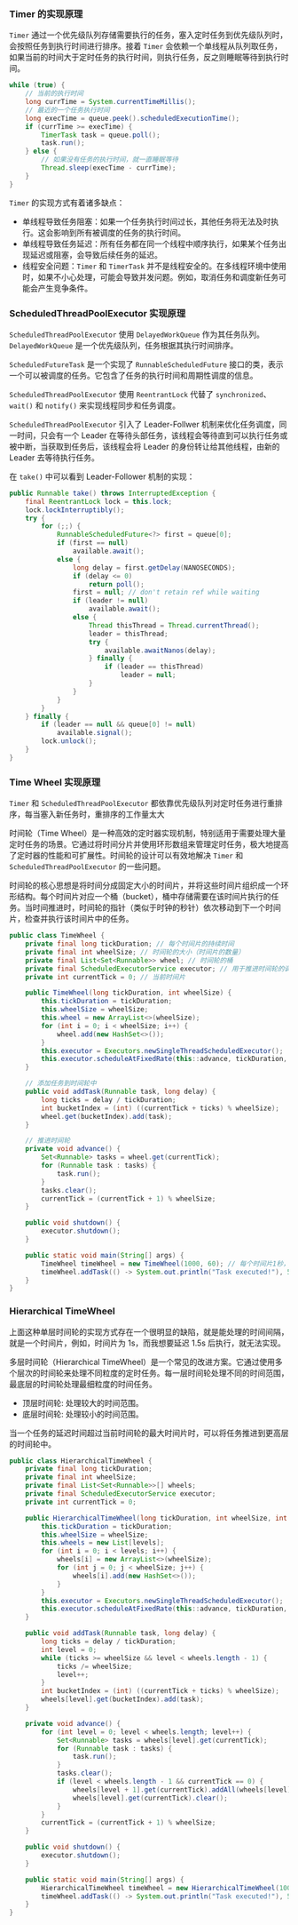 ### Timer 的实现原理

`Timer` 通过一个优先级队列存储需要执行的任务，塞入定时任务到优先级队列时，会按照任务到执行时间进行排序。接着 `Timer` 会依赖一个单线程从队列取任务，如果当前的时间大于定时任务的执行时间，则执行任务，反之则睡眠等待到执行时间。

```java
while (true) {
    // 当前的执行时间
    long currTime = System.currentTimeMillis();
    // 最近的一个任务执行时间
    long execTime = queue.peek().scheduledExecutionTime();
    if (currTime >= execTime) {
        TimerTask task = queue.poll();
        task.run();
    } else {
        // 如果没有任务的执行时间，就一直睡眠等待
        Thread.sleep(execTime - currTime);
    }
}
```

`Timer` 的实现方式有着诸多缺点：

- 单线程导致任务阻塞：如果一个任务执行时间过长，其他任务将无法及时执行。这会影响到所有被调度的任务的执行时间。
- 单线程导致任务延迟：所有任务都在同一个线程中顺序执行，如果某个任务出现延迟或阻塞，会导致后续任务的延迟。
- 线程安全问题：`Timer` 和 `TimerTask` 并不是线程安全的。在多线程环境中使用时，如果不小心处理，可能会导致并发问题。例如，取消任务和调度新任务可能会产生竞争条件。

### ScheduledThreadPoolExecutor 实现原理

`ScheduledThreadPoolExecutor` 使用 `DelayedWorkQueue` 作为其任务队列。`DelayedWorkQueue` 是一个优先级队列，任务根据其执行时间排序。

`ScheduledFutureTask` 是一个实现了 `RunnableScheduledFuture` 接口的类，表示一个可以被调度的任务。它包含了任务的执行时间和周期性调度的信息。

`ScheduledThreadPoolExecutor` 使用 `ReentrantLock` 代替了 `synchronized`、`wait()` 和 `notify()` 来实现线程同步和任务调度。

`ScheduledThreadPoolExecutor` 引入了 Leader-Follwer 机制来优化任务调度，同一时间，只会有一个 Leader 在等待头部任务，该线程会等待直到可以执行任务或被中断，当获取到任务后，该线程会将 Leader 的身份转让给其他线程，由新的 Leader 去等待执行任务。

在 `take()` 中可以看到 Leader-Follower 机制的实现：

```java
public Runnable take() throws InterruptedException {
    final ReentrantLock lock = this.lock;
    lock.lockInterruptibly();
    try {
        for (;;) {
            RunnableScheduledFuture<?> first = queue[0];
            if (first == null)
                available.await();
            else {
                long delay = first.getDelay(NANOSECONDS);
                if (delay <= 0)
                    return poll();
                first = null; // don't retain ref while waiting
                if (leader != null)
                    available.await();
                else {
                    Thread thisThread = Thread.currentThread();
                    leader = thisThread;
                    try {
                        available.awaitNanos(delay);
                    } finally {
                        if (leader == thisThread)
                            leader = null;
                    }
                }
            }
        }
    } finally {
        if (leader == null && queue[0] != null)
            available.signal();
        lock.unlock();
    }
}
```

### Time Wheel 实现原理

`Timer` 和 `ScheduledThreadPoolExecutor` 都依靠优先级队列对定时任务进行重排序，每当塞入新任务时，重排序的工作量太大

时间轮（Time Wheel）是一种高效的定时器实现机制，特别适用于需要处理大量定时任务的场景。它通过将时间分片并使用环形数组来管理定时任务，极大地提高了定时器的性能和可扩展性。时间轮的设计可以有效地解决 `Timer` 和 `ScheduledThreadPoolExecutor` 的一些问题。

时间轮的核心思想是将时间分成固定大小的时间片，并将这些时间片组织成一个环形结构。每个时间片对应一个桶（bucket），桶中存储需要在该时间片执行的任务。当时间推进时，时间轮的指针（类似于时钟的秒针）依次移动到下一个时间片，检查并执行该时间片中的任务。

```java
public class TimeWheel {
    private final long tickDuration; // 每个时间片的持续时间
    private final int wheelSize; // 时间轮的大小（时间片的数量）
    private final List<Set<Runnable>> wheel; // 时间轮的桶
    private final ScheduledExecutorService executor; // 用于推进时间轮的调度器
    private int currentTick = 0; // 当前时间片

    public TimeWheel(long tickDuration, int wheelSize) {
        this.tickDuration = tickDuration;
        this.wheelSize = wheelSize;
        this.wheel = new ArrayList<>(wheelSize);
        for (int i = 0; i < wheelSize; i++) {
            wheel.add(new HashSet<>());
        }
        this.executor = Executors.newSingleThreadScheduledExecutor();
        this.executor.scheduleAtFixedRate(this::advance, tickDuration, tickDuration, TimeUnit.MILLISECONDS);
    }

    // 添加任务到时间轮中
    public void addTask(Runnable task, long delay) {
        long ticks = delay / tickDuration;
        int bucketIndex = (int) ((currentTick + ticks) % wheelSize);
        wheel.get(bucketIndex).add(task);
    }

    // 推进时间轮
    private void advance() {
        Set<Runnable> tasks = wheel.get(currentTick);
        for (Runnable task : tasks) {
            task.run();
        }
        tasks.clear();
        currentTick = (currentTick + 1) % wheelSize;
    }

    public void shutdown() {
        executor.shutdown();
    }

    public static void main(String[] args) {
        TimeWheel timeWheel = new TimeWheel(1000, 60); // 每个时间片1秒，时间轮大小为60
        timeWheel.addTask(() -> System.out.println("Task executed!"), 5000); // 5秒后执行任务
    }
}
```

### Hierarchical TimeWheel

上面这种单层时间轮的实现方式存在一个很明显的缺陷，就是能处理的时间间隔，就是一个时间片，例如，时间片为 1s，而我想要延迟 1.5s 后执行，就无法实现。

多层时间轮（Hierarchical TimeWheel）是一个常见的改进方案。它通过使用多个层次的时间轮来处理不同粒度的定时任务。每一层时间轮处理不同的时间范围，最底层的时间轮处理最细粒度的时间任务。

- 顶层时间轮: 处理较大的时间范围。
- 底层时间轮: 处理较小的时间范围。

当一个任务的延迟时间超过当前时间轮的最大时间片时，可以将任务推进到更高层的时间轮中。

```java
public class HierarchicalTimeWheel {
    private final long tickDuration;
    private final int wheelSize;
    private final List<Set<Runnable>>[] wheels;
    private final ScheduledExecutorService executor;
    private int currentTick = 0;

    public HierarchicalTimeWheel(long tickDuration, int wheelSize, int levels) {
        this.tickDuration = tickDuration;
        this.wheelSize = wheelSize;
        this.wheels = new List[levels];
        for (int i = 0; i < levels; i++) {
            wheels[i] = new ArrayList<>(wheelSize);
            for (int j = 0; j < wheelSize; j++) {
                wheels[i].add(new HashSet<>());
            }
        }
        this.executor = Executors.newSingleThreadScheduledExecutor();
        this.executor.scheduleAtFixedRate(this::advance, tickDuration, tickDuration, TimeUnit.MILLISECONDS);
    }

    public void addTask(Runnable task, long delay) {
        long ticks = delay / tickDuration;
        int level = 0;
        while (ticks >= wheelSize && level < wheels.length - 1) {
            ticks /= wheelSize;
            level++;
        }
        int bucketIndex = (int) ((currentTick + ticks) % wheelSize);
        wheels[level].get(bucketIndex).add(task);
    }

    private void advance() {
        for (int level = 0; level < wheels.length; level++) {
            Set<Runnable> tasks = wheels[level].get(currentTick);
            for (Runnable task : tasks) {
                task.run();
            }
            tasks.clear();
            if (level < wheels.length - 1 && currentTick == 0) {
                wheels[level + 1].get(currentTick).addAll(wheels[level].get(currentTick));
                wheels[level].get(currentTick).clear();
            }
        }
        currentTick = (currentTick + 1) % wheelSize;
    }

    public void shutdown() {
        executor.shutdown();
    }

    public static void main(String[] args) {
        HierarchicalTimeWheel timeWheel = new HierarchicalTimeWheel(1000, 60, 3); // 每个时间片1秒，时间轮大小为60，3层时间轮
        timeWheel.addTask(() -> System.out.println("Task executed!"), 5000); // 5秒后执行任务
    }
}
```

